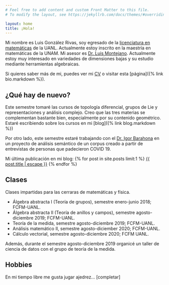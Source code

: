 ```yaml
---
# Feel free to add content and custom Front Matter to this file.
# To modify the layout, see https://jekyllrb.com/docs/themes/#overriding-theme-defaults

layout: home
title: ¡Hola!
---
```


Mi nombre es Luis González Rivas, soy egresado de la [licenciatura en matemáticas](http://www.fcfm.uanl.mx/es/Matematicas) de la UANL. Actualmente estoy inscrito en la maestría en matemáticas de la UNAM. Mi asesor es [Dr. Luis Montejano](https://www.matem.unam.mx/fsd/luis). Actualmente estoy muy interesado en variedades de dimensiones bajas y su estudio mediante herramientas algebraicas.

Si quieres saber más de mi, puedes ver mi [CV](https://github.com/luisgrivas/cv/blob/master/luisgrivas-cv.pdf) o visitar esta [página]({% link bio.markdown %}).


## ¿Qué hay de nuevo?
Este semestre tomaré las cursos de topología diferencial, grupos de Lie y representaciones y análisis complejo. Creo que las tres materias se complementan bastante bien, especialmente por su contenido geométrico. Estaré escribiendo sobre los cursos en mi [blog]({% link blog.markdown %})

Por otro lado, este semestre estaré trabajando con el [Dr. Igor Barahona](https://www.matem.unam.mx/fsd/igor) en un proyecto de análisis semántico de un corpus creado a partir de entrevistas de personas que padecieron COVID 19.

Mi última publicación en mi blog: {% for post in site.posts limit:1 %}  <a href="{{post.url | relative_url }}">{{ post.title | escape }}</a> {% endfor %}


## Clases

Clases impartidas para las cerraras de matemáticas y física.

* Álgebra abstracta I (Teoría de grupos), semestre enero-junio 2018; FCFM-UANL.
* Álgebra abstracta II (Teoría de anillos y campos), semestre agosto-diciembre 2019; FCFM-UANL.
* Teoría de la medida, semestre agosto-diciembre 2019; FCFM-UANL.
* Análisis matemático II, semestre agosto-diciember 2020; FCFM-UANL.
* Cálculo vectorial, semestre agosto-diciembre 2020; FCFM UANL.

Además, durante el semestre agosto-diciembre 2019 organicé un taller de ciencia de datos con el grupo de teoría de la medida.

## Hobbies

En mi tiempo libre me gusta jugar ajedrez... [completar]